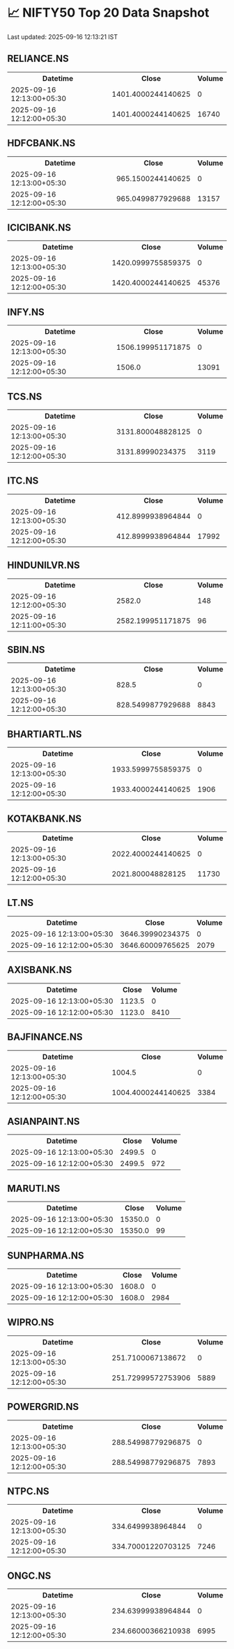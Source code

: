 # 📈 NIFTY50 Top 20 Data Snapshot

Last updated: 2025-09-16 12:13:21 IST

## RELIANCE.NS

<table>
  <tr><th>Datetime</th><th>Close</th><th>Volume</th></tr>
  <tr><td>2025-09-16 12:13:00+05:30</td><td>1401.4000244140625</td><td>0</td></tr>
  <tr><td>2025-09-16 12:12:00+05:30</td><td>1401.4000244140625</td><td>16740</td></tr>
</table>

## HDFCBANK.NS

<table>
  <tr><th>Datetime</th><th>Close</th><th>Volume</th></tr>
  <tr><td>2025-09-16 12:13:00+05:30</td><td>965.1500244140625</td><td>0</td></tr>
  <tr><td>2025-09-16 12:12:00+05:30</td><td>965.0499877929688</td><td>13157</td></tr>
</table>

## ICICIBANK.NS

<table>
  <tr><th>Datetime</th><th>Close</th><th>Volume</th></tr>
  <tr><td>2025-09-16 12:13:00+05:30</td><td>1420.0999755859375</td><td>0</td></tr>
  <tr><td>2025-09-16 12:12:00+05:30</td><td>1420.4000244140625</td><td>45376</td></tr>
</table>

## INFY.NS

<table>
  <tr><th>Datetime</th><th>Close</th><th>Volume</th></tr>
  <tr><td>2025-09-16 12:13:00+05:30</td><td>1506.199951171875</td><td>0</td></tr>
  <tr><td>2025-09-16 12:12:00+05:30</td><td>1506.0</td><td>13091</td></tr>
</table>

## TCS.NS

<table>
  <tr><th>Datetime</th><th>Close</th><th>Volume</th></tr>
  <tr><td>2025-09-16 12:13:00+05:30</td><td>3131.800048828125</td><td>0</td></tr>
  <tr><td>2025-09-16 12:12:00+05:30</td><td>3131.89990234375</td><td>3119</td></tr>
</table>

## ITC.NS

<table>
  <tr><th>Datetime</th><th>Close</th><th>Volume</th></tr>
  <tr><td>2025-09-16 12:13:00+05:30</td><td>412.8999938964844</td><td>0</td></tr>
  <tr><td>2025-09-16 12:12:00+05:30</td><td>412.8999938964844</td><td>17992</td></tr>
</table>

## HINDUNILVR.NS

<table>
  <tr><th>Datetime</th><th>Close</th><th>Volume</th></tr>
  <tr><td>2025-09-16 12:12:00+05:30</td><td>2582.0</td><td>148</td></tr>
  <tr><td>2025-09-16 12:11:00+05:30</td><td>2582.199951171875</td><td>96</td></tr>
</table>

## SBIN.NS

<table>
  <tr><th>Datetime</th><th>Close</th><th>Volume</th></tr>
  <tr><td>2025-09-16 12:13:00+05:30</td><td>828.5</td><td>0</td></tr>
  <tr><td>2025-09-16 12:12:00+05:30</td><td>828.5499877929688</td><td>8843</td></tr>
</table>

## BHARTIARTL.NS

<table>
  <tr><th>Datetime</th><th>Close</th><th>Volume</th></tr>
  <tr><td>2025-09-16 12:13:00+05:30</td><td>1933.5999755859375</td><td>0</td></tr>
  <tr><td>2025-09-16 12:12:00+05:30</td><td>1933.4000244140625</td><td>1906</td></tr>
</table>

## KOTAKBANK.NS

<table>
  <tr><th>Datetime</th><th>Close</th><th>Volume</th></tr>
  <tr><td>2025-09-16 12:13:00+05:30</td><td>2022.4000244140625</td><td>0</td></tr>
  <tr><td>2025-09-16 12:12:00+05:30</td><td>2021.800048828125</td><td>11730</td></tr>
</table>

## LT.NS

<table>
  <tr><th>Datetime</th><th>Close</th><th>Volume</th></tr>
  <tr><td>2025-09-16 12:13:00+05:30</td><td>3646.39990234375</td><td>0</td></tr>
  <tr><td>2025-09-16 12:12:00+05:30</td><td>3646.60009765625</td><td>2079</td></tr>
</table>

## AXISBANK.NS

<table>
  <tr><th>Datetime</th><th>Close</th><th>Volume</th></tr>
  <tr><td>2025-09-16 12:13:00+05:30</td><td>1123.5</td><td>0</td></tr>
  <tr><td>2025-09-16 12:12:00+05:30</td><td>1123.0</td><td>8410</td></tr>
</table>

## BAJFINANCE.NS

<table>
  <tr><th>Datetime</th><th>Close</th><th>Volume</th></tr>
  <tr><td>2025-09-16 12:13:00+05:30</td><td>1004.5</td><td>0</td></tr>
  <tr><td>2025-09-16 12:12:00+05:30</td><td>1004.4000244140625</td><td>3384</td></tr>
</table>

## ASIANPAINT.NS

<table>
  <tr><th>Datetime</th><th>Close</th><th>Volume</th></tr>
  <tr><td>2025-09-16 12:13:00+05:30</td><td>2499.5</td><td>0</td></tr>
  <tr><td>2025-09-16 12:12:00+05:30</td><td>2499.5</td><td>972</td></tr>
</table>

## MARUTI.NS

<table>
  <tr><th>Datetime</th><th>Close</th><th>Volume</th></tr>
  <tr><td>2025-09-16 12:13:00+05:30</td><td>15350.0</td><td>0</td></tr>
  <tr><td>2025-09-16 12:12:00+05:30</td><td>15350.0</td><td>99</td></tr>
</table>

## SUNPHARMA.NS

<table>
  <tr><th>Datetime</th><th>Close</th><th>Volume</th></tr>
  <tr><td>2025-09-16 12:13:00+05:30</td><td>1608.0</td><td>0</td></tr>
  <tr><td>2025-09-16 12:12:00+05:30</td><td>1608.0</td><td>2984</td></tr>
</table>

## WIPRO.NS

<table>
  <tr><th>Datetime</th><th>Close</th><th>Volume</th></tr>
  <tr><td>2025-09-16 12:13:00+05:30</td><td>251.7100067138672</td><td>0</td></tr>
  <tr><td>2025-09-16 12:12:00+05:30</td><td>251.72999572753906</td><td>5889</td></tr>
</table>

## POWERGRID.NS

<table>
  <tr><th>Datetime</th><th>Close</th><th>Volume</th></tr>
  <tr><td>2025-09-16 12:13:00+05:30</td><td>288.54998779296875</td><td>0</td></tr>
  <tr><td>2025-09-16 12:12:00+05:30</td><td>288.54998779296875</td><td>7893</td></tr>
</table>

## NTPC.NS

<table>
  <tr><th>Datetime</th><th>Close</th><th>Volume</th></tr>
  <tr><td>2025-09-16 12:13:00+05:30</td><td>334.6499938964844</td><td>0</td></tr>
  <tr><td>2025-09-16 12:12:00+05:30</td><td>334.70001220703125</td><td>7246</td></tr>
</table>

## ONGC.NS

<table>
  <tr><th>Datetime</th><th>Close</th><th>Volume</th></tr>
  <tr><td>2025-09-16 12:13:00+05:30</td><td>234.63999938964844</td><td>0</td></tr>
  <tr><td>2025-09-16 12:12:00+05:30</td><td>234.66000366210938</td><td>6995</td></tr>
</table>

